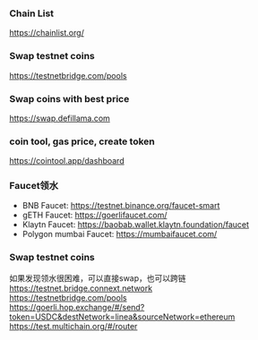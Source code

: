 ### Chain List
https://chainlist.org/  
### Swap testnet coins
https://testnetbridge.com/pools  
### Swap coins with best price
https://swap.defillama.com

### coin tool, gas price, create token
https://cointool.app/dashboard

### Faucet领水
- BNB Faucet: https://testnet.binance.org/faucet-smart
- gETH Faucet: https://goerlifaucet.com/
- Klaytn Faucet: https://baobab.wallet.klaytn.foundation/faucet
- Polygon mumbai Faucet: https://mumbaifaucet.com/


###  Swap testnet coins
如果发现领水很困难，可以直接swap，也可以跨链  
https://testnet.bridge.connext.network  
https://testnetbridge.com/pools    
https://goerli.hop.exchange/#/send?token=USDC&destNetwork=linea&sourceNetwork=ethereum  
https://test.multichain.org/#/router  
